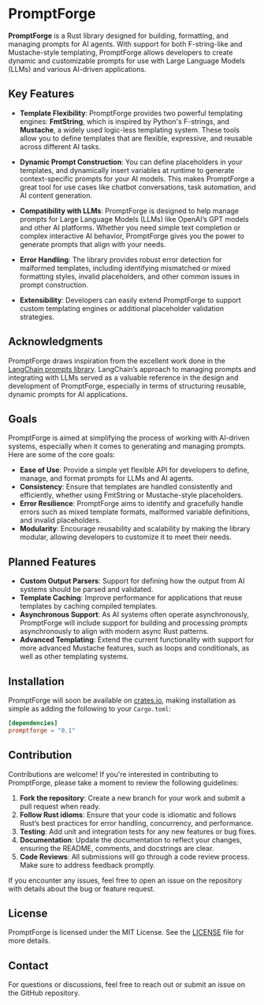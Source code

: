 # PromptForge

**PromptForge** is a Rust library designed for building, formatting, and managing prompts for AI agents. With support for both F-string-like and Mustache-style templating, PromptForge allows developers to create dynamic and customizable prompts for use with Large Language Models (LLMs) and various AI-driven applications.

## Key Features

- **Template Flexibility**: PromptForge provides two powerful templating engines: **FmtString**, which is inspired by Python's F-strings, and **Mustache**, a widely used logic-less templating system. These tools allow you to define templates that are flexible, expressive, and reusable across different AI tasks.
  
- **Dynamic Prompt Construction**: You can define placeholders in your templates, and dynamically insert variables at runtime to generate context-specific prompts for your AI models. This makes PromptForge a great tool for use cases like chatbot conversations, task automation, and AI content generation.

- **Compatibility with LLMs**: PromptForge is designed to help manage prompts for Large Language Models (LLMs) like OpenAI’s GPT models and other AI platforms. Whether you need simple text completion or complex interactive AI behavior, PromptForge gives you the power to generate prompts that align with your needs.

- **Error Handling**: The library provides robust error detection for malformed templates, including identifying mismatched or mixed formatting styles, invalid placeholders, and other common issues in prompt construction.

- **Extensibility**: Developers can easily extend PromptForge to support custom templating engines or additional placeholder validation strategies.

## Acknowledgments

PromptForge draws inspiration from the excellent work done in the [LangChain prompts library](https://github.com/langchain-ai/langchain/tree/master/libs/core/langchain_core/prompts). LangChain’s approach to managing prompts and integrating with LLMs served as a valuable reference in the design and development of PromptForge, especially in terms of structuring reusable, dynamic prompts for AI applications.

## Goals

PromptForge is aimed at simplifying the process of working with AI-driven systems, especially when it comes to generating and managing prompts. Here are some of the core goals:

- **Ease of Use**: Provide a simple yet flexible API for developers to define, manage, and format prompts for LLMs and AI agents.
- **Consistency**: Ensure that templates are handled consistently and efficiently, whether using FmtString or Mustache-style placeholders.
- **Error Resilience**: PromptForge aims to identify and gracefully handle errors such as mixed template formats, malformed variable definitions, and invalid placeholders.
- **Modularity**: Encourage reusability and scalability by making the library modular, allowing developers to customize it to meet their needs.

## Planned Features

- **Custom Output Parsers**: Support for defining how the output from AI systems should be parsed and validated.
- **Template Caching**: Improve performance for applications that reuse templates by caching compiled templates.
- **Asynchronous Support**: As AI systems often operate asynchronously, PromptForge will include support for building and processing prompts asynchronously to align with modern async Rust patterns.
- **Advanced Templating**: Extend the current functionality with support for more advanced Mustache features, such as loops and conditionals, as well as other templating systems.

## Installation

PromptForge will soon be available on [crates.io](https://crates.io), making installation as simple as adding the following to your `Cargo.toml`:

```toml
[dependencies]
promptforge = "0.1"
```

## Contribution

Contributions are welcome! If you're interested in contributing to PromptForge, please take a moment to review the following guidelines:

1. **Fork the repository**: Create a new branch for your work and submit a pull request when ready.
2. **Follow Rust idioms**: Ensure that your code is idiomatic and follows Rust’s best practices for error handling, concurrency, and performance.
3. **Testing**: Add unit and integration tests for any new features or bug fixes.
4. **Documentation**: Update the documentation to reflect your changes, ensuring the README, comments, and docstrings are clear.
5. **Code Reviews**: All submissions will go through a code review process. Make sure to address feedback promptly.

If you encounter any issues, feel free to open an issue on the repository with details about the bug or feature request. 

## License

PromptForge is licensed under the MIT License. See the [LICENSE](LICENSE) file for more details.

## Contact

For questions or discussions, feel free to reach out or submit an issue on the GitHub repository.
